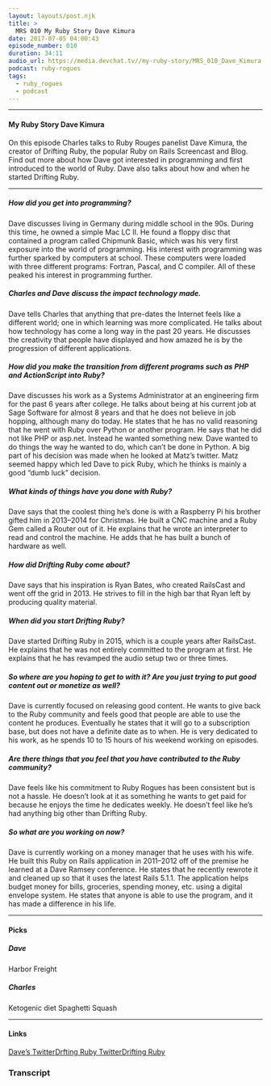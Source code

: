 ```yaml
---
layout: layouts/post.njk
title: >
  MRS 010 My Ruby Story Dave Kimura
date: 2017-07-05 04:00:43
episode_number: 010
duration: 34:11
audio_url: https://media.devchat.tv//my-ruby-story/MRS_010_Dave_Kimura.mp3
podcast: ruby-rogues
tags:
  - ruby_rogues
  - podcast
---
```


---

#### My Ruby Story Dave Kimura

On this episode Charles talks to Ruby Rouges panelist Dave Kimura, the creator of Drifting Ruby, the popular Ruby on Rails Screencast and Blog. Find out more about how Dave got interested in programming and first introduced to the world of Ruby. Dave also talks about how and when he started Drifting Ruby.

---

##### How did you get into programming?

Dave discusses living in Germany during middle school in the 90s. During this time, he owned a simple&nbsp;Mac LC II. He found a floppy disc that contained a program called Chipmunk Basic, which was his very first exposure into the world of programming. His interest with programming was further sparked by computers at school.&nbsp;These computers were loaded with&nbsp;three different programs: Fortran, Pascal, and C compiler. All of these peaked his interest in programming further.

##### Charles and Dave discuss the&nbsp;impact technology made.

Dave tells Charles that anything that pre-dates the Internet feels like a different world; one in which learning was more complicated. He talks about how technology has come a long way in the past 20 years. He discusses the creativity that people have displayed and how amazed he is by the progression of different applications.

##### How did you make the transition from different programs such as PHP and ActionScript into Ruby?

Dave discusses his work as a Systems Administrator at an engineering firm for the past 6 years after college. He talks about being at his current job at Sage Software for almost 8 years and that he does not believe in job hopping, although many do today. He states that he has no valid reasoning that he went with Ruby over Python or another program. He says that he did not like PHP or asp.net. Instead he wanted something new. Dave wanted to do things the way he wanted to do, which can’t be done in Python. A big part of his decision was made when he looked at Matz’s twitter. Matz seemed happy which led Dave to pick Ruby, which he thinks is mainly a good “dumb luck” decision.

##### What kinds of things have you done with Ruby?

Dave says that the coolest thing he’s done is with a Raspberry Pi his brother gifted him in 2013–2014 for Christmas. He built a CNC machine and a Ruby Gem called a Router out of it. He explains that he&nbsp;wrote an interpreter to read and control the machine. He adds that he has built a&nbsp;bunch of hardware as well.

##### How did Drifting Ruby come about?

Dave says that his inspiration is Ryan Bates, who created RailsCast and went off the grid in 2013. He strives to fill in the high bar that Ryan left by producing quality material.

##### When did you start Drifting Ruby?

Dave started Drifting Ruby in 2015, which is a couple years after RailsCast. He explains that he was not entirely committed to the program at first. He explains that he has revamped the audio setup two or three times.

##### So where are you hoping to get to with it? Are you just trying to put good content out or monetize as well?

Dave is currently focused on releasing good content. He wants to give back to the Ruby community and feels good that people are able to use the content he produces. Eventually he states that it will go to a subscription base, but does not have a definite date as to when. He is very dedicated to his work, as he spends 10 to 15 hours of his weekend working on episodes.

##### Are there things that you feel that you have contributed to the Ruby community?

Dave feels like his commitment to Ruby Rogues has been consistent but is not a hassle. He doesn’t look at it as something he wants to get paid for because he enjoys the time he dedicates weekly. He doesn’t feel like he’s had anything big other than Drifting Ruby.

##### So what are you working on now?

Dave is currently working on a money manager that he uses with his wife. He built this Ruby on Rails application in 2011–2012 off of the premise he learned at a Dave Ramsey conference. He states that he recently rewrote it and cleaned up so that it uses the latest Rails 5.1.1. The application helps budget money for bills, groceries, spending money, etc. using a digital envelope system. He states that anyone is able to use the program, and it has made a difference in his life.

---

#### Picks

##### Dave

Harbor Freight

##### Charles

Ketogenic diet Spaghetti Squash

---

#### Links

[Dave’s Twitter](https://twitter.com/kobaltz)[Drfting Ruby Twitter](https://twitter.com/DriftingRuby)[Drifting Ruby](https://www.driftingruby.com)

### Transcript
